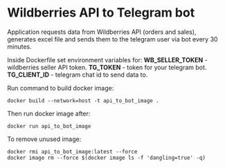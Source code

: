 # Wildberries API to Telegram bot
Application requests data from Wildberries API (orders and sales), generates excel file and sends them to the telegram user via bot every 30 minutes.

Inside Dockerfile set environment variables for:
**WB_SELLER_TOKEN** - wildberries seller API token.
**TG_TOKEN** - token for your telegram bot.
**TG_CLIENT_ID** - telegram chat id to send data to.

Run command to build docker image:
```
docker build --network=host -t api_to_bot_image .
```
Then run docker image after:
```
docker run api_to_bot_image
```
To remove unused image:
```
docker rmi api_to_bot_image:latest --force
docker image rm --force $(docker image ls -f 'dangling=true' -q)
```